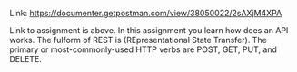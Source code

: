 Link: https://documenter.getpostman.com/view/38050022/2sAXjM4XPA

Link to assignment is above. In this assignment you learn how does an API works. The fulform of REST is (REpresentational State Transfer). The primary or most-commonly-used HTTP verbs are POST, GET, PUT, and DELETE.
